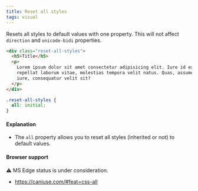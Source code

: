 ```yaml
---
title: Reset all styles
tags: visual
---
```


Resets all styles to default values with one property. This will not affect `direction` and `unicode-bidi` properties.

```html
<div class="reset-all-styles">
  <h5>Title</h5>
  <p>
    Lorem ipsum dolor sit amet consectetur adipisicing elit. Iure id exercitationem nulla qui
    repellat laborum vitae, molestias tempora velit natus. Quas, assumenda nisi. Quisquam enim qui
    iure, consequatur velit sit?
  </p>
</div>
```

```css
.reset-all-styles {
  all: initial;
}
```

#### Explanation

- The `all` property allows you to reset all styles (inherited or not) to default values.

#### Browser support

<span class="snippet__support-note">⚠️ MS Edge status is under consideration.</span>

- https://caniuse.com/#feat=css-all



